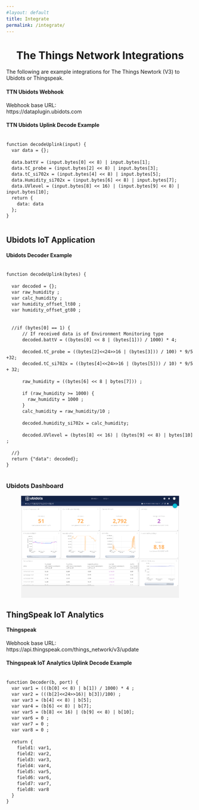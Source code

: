 ```yaml
---
#layout: default
title: Integrate
permalink: /integrate/
---
```


  <h1 style="text-align:center"> The Things Network Integrations  </h1>

  <p> The following are example integrations for The Things Newtork (V3) to 
  Ubidots or Thingspeak.
  </p>

  <h4> TTN Ubidots Webhook </h4>

  <p> Webhook base URL: <br> https://dataplugin.ubidots.com </p>

  <p>
     <h4> TTN Ubidots Uplink Decode Example </h4>
  </p>

  <pre><code>
function decodeUplink(input) {
  var data = {};

  data.battV = (input.bytes[0] << 8) | input.bytes[1];
  data.tC_probe = (input.bytes[2] << 8) | input.bytes[3];
  data.tC_si702x = (input.bytes[4] << 8) | input.bytes[5];
  data.Humidity_si702x = (input.bytes[6] << 8) | input.bytes[7];
  data.UVlevel = (input.bytes[8] << 16) | (input.bytes[9] << 8) | input.bytes[10];
  return {
    data: data
  };
}
  </code></pre>
  
  <p>
     <h2> Ubidots IoT Application </h2>
  </p>

  <h4> Ubidots Decoder Example </h4> 

  <pre><code>
function decodeUplink(bytes) {
  
  var decoded = {};
  var raw_humidity ;
  var calc_humidity ;
  var humidity_offset_lt80 ;
  var humidity_offset_gt80 ;
  

  //if (bytes[0] == 1) {
      // If received data is of Environment Monitoring type
      decoded.battV = ((bytes[0] << 8 | (bytes[1])) / 1000) * 4;

      decoded.tC_probe = ((bytes[2]<<24>>16 | (bytes[3])) / 100) * 9/5 +32;
      decoded.tC_si702x = ((bytes[4]<<24>>16 | (bytes[5])) / 10) * 9/5 + 32;

      raw_humidity = ((bytes[6] << 8 | bytes[7])) ;
      
      if (raw_humidity >= 1000) {
        raw_humidity = 1000 ;
      }
      calc_humidity = raw_humidity/10 ;

      decoded.humidity_si702x = calc_humidity;
      
      decoded.UVlevel = (bytes[8] << 16) | (bytes[9] << 8) | bytes[10] ;
  
  //} 
  return {"data": decoded};
}
  </code></pre>

  <p>
     <h3> Ubidots Dashboard </h3>
  </p>
  <figure>
    <img src="/assets/images/ubidots_22_03_16_scale.png"  style="width:auto;height:auto;">
  </figure>

  <p>
     <h2> ThingSpeak IoT Analytics </h2>
  </p>


  <h4> Thingspeak </h4>

  <p> Webhook base URL: <br>https://api.thingspeak.com/things_network/v3/update </p>

  <p>
     <h4> Thingspeak IoT Analytics Uplink Decode Example  </h4>
  </p>

  <pre><code>
function Decoder(b, port) {
  var var1 = (((b[0] << 8) | b[1]) / 1000) * 4 ;
  var var2 = (((b[2]<<24>>16)| b[3])/100) ;
  var var3 = (b[4] << 8) | b[5];
  var var4 = (b[6] << 8) | b[7];
  var var5 = (b[8] << 16) | (b[9] << 8) | b[10];
  var var6 = 0 ;
  var var7 = 0 ;
  var var8 = 0 ;

  return {
    field1: var1,
    field2: var2,
    field3: var3,
    field4: var4,
    field5: var5,
    field6: var6,
    field7: var7,
    field8: var8
  }
}
  </code></pre>


